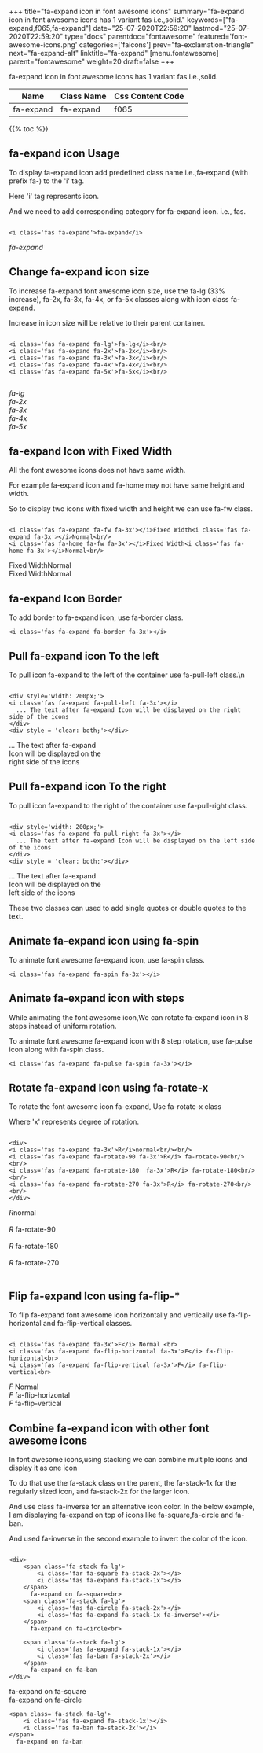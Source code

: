 +++
title="fa-expand icon in font awesome icons"
summary="fa-expand icon in font awesome icons has 1 variant fas i.e.,solid."
keywords=["fa-expand,f065,fa-expand"]
date="25-07-2020T22:59:20"
lastmod="25-07-2020T22:59:20"
type="docs"
parentdoc="fontawesome"
featured='font-awesome-icons.png'
categories=['faicons']
prev="fa-exclamation-triangle"
next="fa-expand-alt"
linktitle="fa-expand"
[menu.fontawesome]
parent="fontawesome"
weight=20
draft=false
+++


fa-expand icon in font awesome icons has 1 variant fas i.e.,solid.

<div class='table-responsive'><table class='table'><thead><tr><th>Name</th><th>Class Name</th><th>Css Content Code</th></tr></thead><tbody><tr><td>fa-expand</td><td>fa-expand</td><td>f065</td></tr></tbody></table></div>


{{% toc %}}


## fa-expand icon Usage

To display fa-expand icon add predefined class name i.e.,fa-expand (with prefix fa-) to the 'i' tag.

Here 'i' tag represents icon.

And we need to add corresponding category for fa-expand icon. i.e., fas.


```

<i class='fas fa-expand'>fa-expand</i>
```

<i class='fas fa-expand'>fa-expand</i>




## Change fa-expand icon size
To increase fa-expand font awesome icon size, use the fa-lg (33% increase), fa-2x, fa-3x, fa-4x, or fa-5x classes along with icon class fa-expand.

Increase in icon size will be relative to their parent container. 

```

<i class='fas fa-expand fa-lg'>fa-lg</i><br/>
<i class='fas fa-expand fa-2x'>fa-2x</i><br/>
<i class='fas fa-expand fa-3x'>fa-3x</i><br/>
<i class='fas fa-expand fa-4x'>fa-4x</i><br/>
<i class='fas fa-expand fa-5x'>fa-5x</i><br/>
            
```

<i class='fas fa-expand fa-lg'>fa-lg</i><br/>
<i class='fas fa-expand fa-2x'>fa-2x</i><br/>
<i class='fas fa-expand fa-3x'>fa-3x</i><br/>
<i class='fas fa-expand fa-4x'>fa-4x</i><br/>
<i class='fas fa-expand fa-5x'>fa-5x</i><br/>
            



## fa-expand Icon with Fixed Width 

All the font awesome icons does not have same width.

For example fa-expand icon and fa-home may not have same height and width.

So to display two icons with fixed width and height we can use fa-fw class.


```

<i class='fas fa-expand fa-fw fa-3x'></i>Fixed Width<i class='fas fa-expand fa-3x'></i>Normal<br/>
<i class='fas fa-home fa-fw fa-3x'></i>Fixed Width<i class='fas fa-home fa-3x'></i>Normal<br/>
```

<i class='fas fa-expand fa-fw fa-3x'></i>Fixed Width<i class='fas fa-expand fa-3x'></i>Normal<br/>
<i class='fas fa-home fa-fw fa-3x'></i>Fixed Width<i class='fas fa-home fa-3x'></i>Normal<br/>



## fa-expand Icon Border 

To add border to fa-expand icon, use fa-border class.


```
<i class='fas fa-expand fa-border fa-3x'></i>

```
<i class='fas fa-expand fa-border fa-3x'></i>





## Pull fa-expand icon To the left

To pull icon fa-expand to the left of the container use fa-pull-left class.\n

```

<div style='width: 200px;'>
<i class='fas fa-expand fa-pull-left fa-3x'></i>
  ... The text after fa-expand Icon will be displayed on the right side of the icons
</div>
<div style = 'clear: both;'></div>
```

<div style='width: 200px;'>
<i class='fas fa-expand fa-pull-left fa-3x'></i>
  ... The text after fa-expand Icon will be displayed on the right side of the icons
</div>
<div style = 'clear: both;'></div>




## Pull fa-expand icon To the right
To pull icon fa-expand to the right of the container use fa-pull-right class.

```

<div style='width: 200px;'>
<i class='fas fa-expand fa-pull-right fa-3x'></i>
  ... The text after fa-expand Icon will be displayed on the left side of the icons
</div>
<div style = 'clear: both;'></div>
```

<div style='width: 200px;'>
<i class='fas fa-expand fa-pull-right fa-3x'></i>
  ... The text after fa-expand Icon will be displayed on the left side of the icons
</div>
<div style = 'clear: both;'></div>

These two classes can used to add single quotes or double quotes to the text.


## Animate fa-expand icon using fa-spin
To animate font awesome fa-expand icon, use fa-spin class.

```
<i class='fas fa-expand fa-spin fa-3x'></i>
```
<i class='fas fa-expand fa-spin fa-3x'></i>




## Animate fa-expand icon with steps
While animating the font awesome icon,We can rotate fa-expand icon in 8 steps instead of uniform rotation.

To animate font awesome fa-expand icon with 8 step rotation, use fa-pulse icon along with fa-spin class.


```
<i class='fas fa-expand fa-pulse fa-spin fa-3x'></i>

```
<i class='fas fa-expand fa-pulse fa-spin fa-3x'></i>





## Rotate fa-expand Icon using fa-rotate-x
To rotate the font awesome icon fa-expand, Use fa-rotate-x class

Where 'x' represents degree of rotation.


```

<div>
<i class='fas fa-expand fa-3x'>R</i>normal<br/><br/>
<i class='fas fa-expand fa-rotate-90 fa-3x'>R</i> fa-rotate-90<br/><br/> 
<i class='fas fa-expand fa-rotate-180  fa-3x'>R</i> fa-rotate-180<br/><br/> 
<i class='fas fa-expand fa-rotate-270 fa-3x'>R</i> fa-rotate-270<br/><br/>
</div>
```

<div>
<i class='fas fa-expand fa-3x'>R</i>normal<br/><br/>
<i class='fas fa-expand fa-rotate-90 fa-3x'>R</i> fa-rotate-90<br/><br/> 
<i class='fas fa-expand fa-rotate-180  fa-3x'>R</i> fa-rotate-180<br/><br/> 
<i class='fas fa-expand fa-rotate-270 fa-3x'>R</i> fa-rotate-270<br/><br/>
</div>




## Flip fa-expand Icon using fa-flip-*
To flip fa-expand font awesome icon horizontally and vertically use fa-flip-horizontal and fa-flip-vertical classes. 

```

<i class='fas fa-expand fa-3x'>F</i> Normal <br>
<i class='fas fa-expand fa-flip-horizontal fa-3x'>F</i> fa-flip-horizontal<br>
<i class='fas fa-expand fa-flip-vertical fa-3x'>F</i> fa-flip-vertical<br>
```

<i class='fas fa-expand fa-3x'>F</i> Normal <br>
<i class='fas fa-expand fa-flip-horizontal fa-3x'>F</i> fa-flip-horizontal<br>
<i class='fas fa-expand fa-flip-vertical fa-3x'>F</i> fa-flip-vertical<br>




## Combine fa-expand icon with other font awesome icons
In font awesome icons,using stacking we can combine multiple icons and display it as one icon 

To do that use the fa-stack class on the parent, the fa-stack-1x for the regularly sized icon, and fa-stack-2x for the larger icon.

And use class fa-inverse for an alternative icon color. 
In the below example, I am displaying fa-expand on top of icons like fa-square,fa-circle and fa-ban.

And used fa-inverse in the second example to invert the color of the icon.

```

<div>
    <span class='fa-stack fa-lg'>
        <i class='far fa-square fa-stack-2x'></i>
        <i class='fas fa-expand fa-stack-1x'></i>
    </span>
      fa-expand on fa-square<br>
    <span class='fa-stack fa-lg'>
        <i class='fas fa-circle fa-stack-2x'></i>
        <i class='fas fa-expand fa-stack-1x fa-inverse'></i>
    </span>
      fa-expand on fa-circle<br>

    <span class='fa-stack fa-lg'>
        <i class='fas fa-expand fa-stack-1x'></i>
        <i class='fas fa-ban fa-stack-2x'></i>
    </span>
      fa-expand on fa-ban
</div>
```

<div>
    <span class='fa-stack fa-lg'>
        <i class='far fa-square fa-stack-2x'></i>
        <i class='fas fa-expand fa-stack-1x'></i>
    </span>
      fa-expand on fa-square<br>
    <span class='fa-stack fa-lg'>
        <i class='fas fa-circle fa-stack-2x'></i>
        <i class='fas fa-expand fa-stack-1x fa-inverse'></i>
    </span>
      fa-expand on fa-circle<br>

    <span class='fa-stack fa-lg'>
        <i class='fas fa-expand fa-stack-1x'></i>
        <i class='fas fa-ban fa-stack-2x'></i>
    </span>
      fa-expand on fa-ban
</div>







